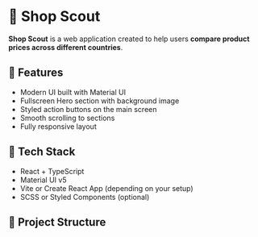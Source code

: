 # 🛒 Shop Scout

**Shop Scout** is a web application created to help users **compare product prices across different countries**.

## 🚀 Features

- Modern UI built with Material UI
- Fullscreen Hero section with background image
- Styled action buttons on the main screen
- Smooth scrolling to sections
- Fully responsive layout

## 🧱 Tech Stack

- React + TypeScript
- Material UI v5
- Vite or Create React App (depending on your setup)
- SCSS or Styled Components (optional)

## 📂 Project Structure